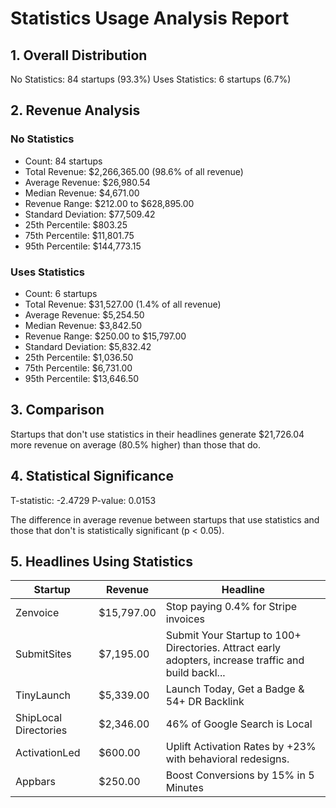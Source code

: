 # Statistics Usage Analysis Report

## 1. Overall Distribution

No Statistics: 84 startups (93.3%)
Uses Statistics: 6 startups (6.7%)

## 2. Revenue Analysis

### No Statistics

- Count: 84 startups
- Total Revenue: $2,266,365.00 (98.6% of all revenue)
- Average Revenue: $26,980.54
- Median Revenue: $4,671.00
- Revenue Range: $212.00 to $628,895.00
- Standard Deviation: $77,509.42
- 25th Percentile: $803.25
- 75th Percentile: $11,801.75
- 95th Percentile: $144,773.15

### Uses Statistics

- Count: 6 startups
- Total Revenue: $31,527.00 (1.4% of all revenue)
- Average Revenue: $5,254.50
- Median Revenue: $3,842.50
- Revenue Range: $250.00 to $15,797.00
- Standard Deviation: $5,832.42
- 25th Percentile: $1,036.50
- 75th Percentile: $6,731.00
- 95th Percentile: $13,646.50

## 3. Comparison

Startups that don't use statistics in their headlines generate $21,726.04 more revenue on average (80.5% higher) than those that do.

## 4. Statistical Significance

T-statistic: -2.4729
P-value: 0.0153

The difference in average revenue between startups that use statistics and those that don't is statistically significant (p < 0.05).

## 5. Headlines Using Statistics

| Startup | Revenue | Headline |
|---------|---------|----------|
| Zenvoice | $15,797.00 | Stop paying 0.4% for Stripe invoices |
| SubmitSites | $7,195.00 | Submit Your Startup to 100+ Directories. Attract early adopters, increase traffic and build backl... |
| TinyLaunch | $5,339.00 | Launch Today, Get a Badge & 54+ DR Backlink |
| ShipLocal Directories | $2,346.00 | 46% of Google Search is Local |
| ActivationLed | $600.00 | Uplift Activation Rates by +23% with behavioral redesigns. |
| Appbars | $250.00 | Boost Conversions by 15% in 5 Minutes |
